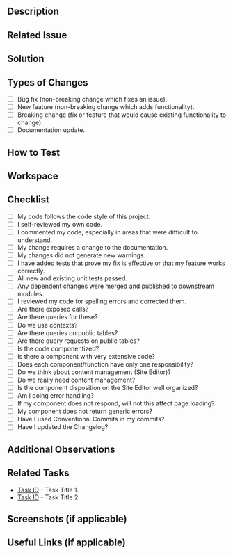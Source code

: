 ## Description

<!--- Describe your changes in detail. -->

## Related Issue

<!-- Describe the problem in detail. -->

## Solution

<!-- Describe the solution in detail. -->

## Types of Changes

<!-- What types of changes does your code introduce?  -->

- [ ] Bug fix (non-breaking change which fixes an issue).
- [ ] New feature (non-breaking change which adds functionality).
- [ ] Breaking change (fix or feature that would cause existing functionality to change).
- [ ] Documentation update.

## How to Test

<!--  Provide instructions to help others verify the change. -->

## Workspace

<!--- Don't forget to add a link to a Workspace where this branch is linked -->

## Checklist

- [ ] My code follows the code style of this project.
- [ ] I self-reviewed my own code.
- [ ] I commented my code, especially in areas that were difficult to understand.
- [ ] My change requires a change to the documentation.
- [ ] My changes did not generate new warnings.
- [ ] I have added tests that prove my fix is effective or that my feature works correctly.
- [ ] All new and existing unit tests passed.
- [ ] Any dependent changes were merged and published to downstream modules.
- [ ] I reviewed my code for spelling errors and corrected them.
- [ ] Are there exposed calls?
- [ ] Are there queries for these?
- [ ] Do we use contexts?
- [ ] Are there queries on public tables?
- [ ] Are there query requests on public tables?
- [ ] Is the code componentized?
- [ ] Is there a component with very extensive code?
- [ ] Does each component/function have only one responsibility?
- [ ] Do we think about content management (Site Editor)?
- [ ] Do we really need content management?
- [ ] Is the component disposition on the Site Editor well organized?
- [ ] Am I doing error handling?
- [ ] If my component does not respond, will not this affect page loading?
- [ ] My component does not return generic errors?
- [ ] Have I used Conventional Commits in my commits?
- [ ] Have I updated the Changelog?

## Additional Observations

<!-- Any other information you deem appropriate -->

## Related Tasks

- [Task ID](https://) - Task Title 1.
- [Task ID](https://) - Task Title 2.

## Screenshots (if applicable)

<!-- Include screenshots or gifs that demonstrate UI changes or any new features implemented. -->

## Useful Links (if applicable)

<!-- Include links to additional relevant resources, such as external documentation, articles, discussions, or code samples. -->
